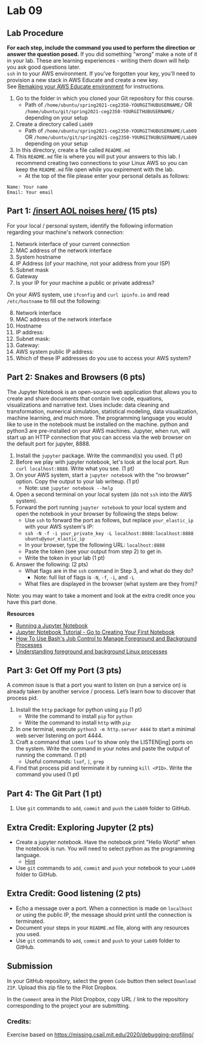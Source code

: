 # Lab 09

## Lab Procedure

**For each step, include the command you used to perform the direction or answer the question posed.** If you did something "wrong" make a note of it in your lab. These are learning experiences - writing them down will help you ask good questions later.  
`ssh` in to your AWS environment. If you've forgotten your key, you'll need to provision a new stack in AWS Educate and create a new key.  
See [Remaking your AWS Educate environment](../../..) for instructions.

1. Go to the folder in which you cloned your Git repository for this course.
   - Path of `/home/ubuntu/spring2021-ceg2350-YOURGITHUBUSERNAME/` OR `/home/ubuntu/git/spring2021-ceg2350-YOURGITHUBUSERNAME/` depending on your setup
2. Create a directory called `Lab09`
   - Path of `/home/ubuntu/spring2021-ceg2350-YOURGITHUBUSERNAME/Lab09` OR `/home/ubuntu/git/spring2021-ceg2350-YOURGITHUBUSERNAME/Lab09` depending on your setup
3. In this directory, create a file called `README.md`
4. This `README.md` file is where you will put your answers to this lab. I recommend creating two connections to your Linux AWS so you can keep the `README.md` file open while you expirement with the lab.
   - At the top of the file please enter your personal details as follows:

```
Name: Your name
Email: Your email

```

## Part 1: [/insert AOL noises here/](https://www.youtube.com/watch?v=D1UY7eDRXrs) (15 pts)

For your local / personal system, identify the following information regarding your machine's network connection:

1. Network interface of your current connection
2. MAC address of the network interface
3. System hostname
4. IP Address (of your machine, not your address from your ISP)
5. Subnet mask
6. Gateway
7. Is your IP for your machine a public or private address?

On your AWS system, use `ifconfig` and `curl ipinfo.io` and read `/etc/hostname` to fill out the following:

8. Network interface
9. MAC address of the network interface
10. Hostname
11. IP address:
12. Subnet mask:
13. Gateway: 
14. AWS system public IP address:
15. Which of these IP addresses do you use to access your AWS system?

## Part 2: Snakes and Browsers (6 pts)

The Jupyter Notebook is an open-source web application that allows you to create and share documents that contain live code, equations, visualizations and narrative text. Uses include: data cleaning and transformation, numerical simulation, statistical modeling, data visualization, machine learning, and much more.  The programming language you would like to use in the notebook must be installed on the machine.  python and python3 are pre-installed on your AWS machines.  Jupyter, when run, will start up an HTTP connection that you can access via the web browser on the default port for jupyter, 8888.

1. Install the `jupyter` package. Write the command(s) you used. (1 pt)
2. Before we play with jupyter notebook, let's look at the local port.  Run `curl localhost:8888`.  Write what you see. (1 pt)
3. On your AWS system, start a `jupyter notebook` with the "no browser" option. Copy the output to your lab writeup. (1 pt)
   - Note: use `jupyter notebook --help`
4. Open a second terminal on your local system (do not `ssh` into the AWS system). 
5. Forward the port running `jupyter notebook` to your local system and open the notebook in your browser by following the steps below:
   - Use `ssh` to forward the port as follows, but replace `your_elastic_ip` with your AWS system's IP:
   - `ssh -N -f -i your_private_key -L localhost:8888:localhost:8888 ubuntu@your_elastic_ip`
   - In your browser, type the following URL: `localhost:8888`
   - Paste the token (see your output from step 2) to get in.
   - Write the token in your lab (1 pt)
6. Answer the following: (2 pts)
   - What flags are in the `ssh` command in Step 3, and what do they do?
      - Note: full list of flags is `-N`, `-f`, `-i`, and `-L`
   - What files are displayed in the browser (what system are they from)?

Note: you may want to take a moment and look at the extra credit once you have this part done.

**Resources**

- [Running a Jupyter Notebook](https://ljvmiranda921.github.io/notebook/2018/01/31/running-a-jupyter-notebook/)
- [Jupyter Notebook Tutorial - Go to Creating Your First Notebook](https://www.dataquest.io/blog/jupyter-notebook-tutorial/)
- [How To Use Bash's Job Control to Manage Foreground and Background Processes](https://www.digitalocean.com/community/tutorials/how-to-use-bash-s-job-control-to-manage-foreground-and-background-processes)
- [Understanding foreground and background Linux processes](https://linuxconfig.org/understanding-foreground-and-background-linux-processes)

## Part 3: Get Off my Port (3 pts)

A common issue is that a port you want to listen on (run a service on) is already taken by another service / process. Let’s learn how to discover that process pid.

1. Install the `http` package for python using `pip` (1 pt)
   - Write the command to install `pip` for `python`
   - Write the command to install `http` with `pip`
2. In one terminal, execute `python3 -m http.server 4444` to start a minimal web server listening on port 4444.
3. Craft a command that uses `lsof` to show only the LISTEN[ing] ports on the system. Write the command in your notes and paste the output of running the command. (1 pt)
   - Useful commands: `lsof`, `|`, `grep`
4. Find that process pid and terminate it by running `kill <PID>`. Write the command you used (1 pt)

## Part 4: The Git Part (1 pt)

1. Use `git` commands to `add`, `commit` and `push` the `Lab09` folder to GitHub.

## Extra Credit: Exploring Jupyter (2 pts)

- Create a jupyter notebook.  Have the notebook print "Hello World" when the notebook is run.  You will need to select python as the programming language.
   - [Hint](https://www.dataquest.io/blog/jupyter-notebook-tutorial/)
- Use `git` commands to `add`, `commit` and `push` your notebook to your `Lab09` folder to GitHub.

## Extra Credit: Good listening (2 pts)

- Echo a message over a port. When a connection is made on `localhost` or using the public IP, the message should print until the connection is terminated.
- Document your steps in your `README.md` file, along with any resources you used.
- Use `git` commands to `add`, `commit` and `push` to your `Lab09` folder to GitHub.

## Submission

In your GitHub repository, select the green `Code` button then select `Download ZIP`. Upload this zip file to the Pilot Dropbox.

In the `Comment` area in the Pilot Dropbox, copy URL / link to the repository corresponding to the project your are submitting.


### Credits:

Exercise based on https://missing.csail.mit.edu/2020/debugging-profiling/
